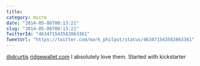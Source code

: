 ```yaml
---
title: 
category: micro
date: "2014-05-06T00:13:21"
slug: "2014-05-06T00:13:21"
TwitterId: "463471543582863361"
TweetUrl: "https://twitter.com/mark_philpot/status/463471543582863361"
---
```


[@dcurtis](https://twitter.com/dcurtis)
[ridgewallet.com](http://www.ridgewallet.com/) I absolutely love them. Started
with kickstarter
